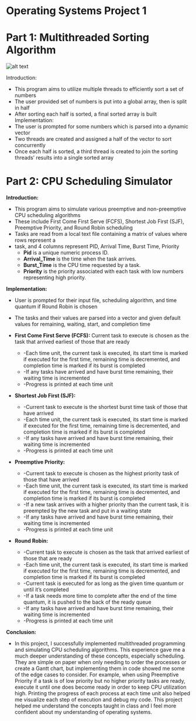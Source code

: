 Operating Systems Project 1
===========================

# Part 1: Multithreaded Sorting Algorithm

![alt text](https://www.coursehero.com/qa/attachment/17486375/)

Introduction:
- This program aims to utilize multiple threads to efficiently sort a set of numbers
- The user provided set of numbers is put into a global array, then is split in half
- After sorting each half is sorted, a final sorted array is built
Implementation:
- The user is prompted for some numbers which is parsed into a dynamic vector
- Two threads are created and assigned a half of the vector to sort concurrently
- Once each half is sorted, a third thread is created to join the sorting threads’ results into a single sorted array


# Part 2: CPU Scheduling Simulator

**Introduction:**
- This program aims to simulate various preemptive and non-preemptive CPU scheduling
algorithms
- These include First Come First Serve (FCFS), Shortest Job First (SJF), Preemptive
Priority, and Round Robin scheduling
- Tasks are read from a local text file containing a matrix of values where rows represent a
- task, and 4 columns represent PID, Arrival Time, Burst Time, Priority
    - **Pid** is a unique numeric process ID.
    - **Arrival_Time** is the time when the task arrives.
    - **Burst_Time** is the CPU time requested by a task.
    - **Priority** is the priority associated with each task with low numbers representing high priority.

**Implementation:**
- User is prompted for their input file, scheduling algorithm, and time quantum if Round
Robin is chosen
- The tasks and their values are parsed into a vector and given default values for remaining,
waiting, start, and completion time
- **First Come First Serve (FCFS):**
Current task to execute is chosen as the task that arrived earliest of those that are
ready
    - -Each time unit, the current task is executed, its start time is marked if executed for
the first time, remaining time is decremented, and completion time is marked if its
burst is completed
    - -If any tasks have arrived and have burst time remaining, their waiting time is
incremented
    - -Progress is printed at each time unit

- **Shortest Job First (SJF):**
    - -Current task to execute is the shortest burst time task of those that have arrived
    - -Each time unit, the current task is executed, its start time is marked if executed for
the first time, remaining time is decremented, and completion time is marked if its
burst is completed
    - -If any tasks have arrived and have burst time remaining, their waiting time is
incremented
    - -Progress is printed at each time unit

- **Preemptive Priority:**
    - -Current task to execute is chosen as the highest priority task of those that have
arrived
    - -Each time unit, the current task is executed, its start time is marked if executed for
the first time, remaining time is decremented, and completion time is marked if its
burst is completed
    - -If a new task arrives with a higher priority than the current task, it is preempted by
the new task and put in a waiting state
    - -If any tasks have arrived and have burst time remaining, their waiting time is
incremented
    - -Progress is printed at each time unit

- **Round Robin:**
    - -Current task to execute is chosen as the task that arrived earliest of those that are
ready
    - -Each time unit, the current task is executed, its start time is marked if executed for
the first time, remaining time is decremented, and completion time is marked if its
burst is completed
    - -Current task is executed for as long as the given time quantum or until it’s
completed
    - -If a task needs more time to complete after the end of the time quantum, it is
pushed to the back of the ready queue
    - -If any tasks have arrived and have burst time remaining, their waiting time is
incremented
    - -Progress is printed at each time unit

**Conclusion:**
- In this project, I successfully implemented multithreaded programming and simulating
CPU scheduling algorithms. This experience gave me a much deeper understanding of these
concepts, especially scheduling. They are simple on paper when only needing to order the
processes or create a Gantt chart, but implementing them in code showed me some of the edge
cases to consider. For example, when using Preemptive Priority if a task is of low priority but no
higher priority tasks are ready, execute it until one does become ready in order to keep CPU
utilization high. Printing the progress of each process at each time unit also helped me visualize
each step of execution and debug my code. This project helped me understand the concepts
taught in class and I feel more confident about my understanding of operating systems.
